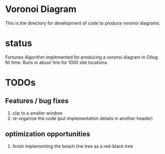 # Voronoi Diagram

This is the directory for development of code to produce voronoi diagrams.

# status

Fortunes Algorithm implemented for producing a voronoi diagram in O(log N) time. Runs in about 1ms for 1000 site locations.

# TODOs
## Features / bug fixes
1. clip to a smaller window
2. re-organize the code (put implementation details in another header)

## optimization opportunities
1. finish implementing the beach line tree as a red-black tree 